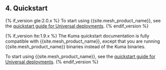 <!-- Shared between Mesh installation topics: Ubuntu, Amazon Linux, RedHat, Debian, MacOS, CentOS -->
## 4. Quickstart

{% if_version gte:2.0.x %}
To start using {{site.mesh_product_name}}, see the
[quickstart guide for Universal deployments](/mesh/{{page.release}}/quickstart/universal/).
{% endif_version %}

{% if_version lte:1.9.x %}
The Kuma quickstart documentation is fully compatible with
{{site.mesh_product_name}}, except that you are running {{site.mesh_product_name}}
binaries instead of the Kuma binaries.

To start using {{site.mesh_product_name}}, see the
[quickstart guide for Universal deployments](https://kuma.io/docs/1.8.x/quickstart/universal/).
{% endif_version %}
